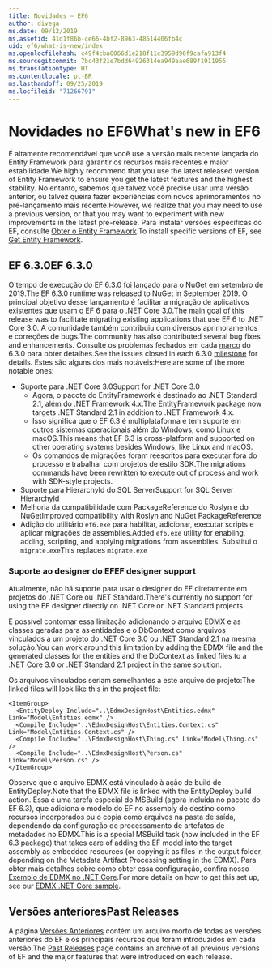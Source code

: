 ```yaml
---
title: Novidades – EF6
author: divega
ms.date: 09/12/2019
ms.assetid: 41d1f86b-ce66-4bf2-8963-48514406fb4c
uid: ef6/what-is-new/index
ms.openlocfilehash: c49f4cba0066d1e218f11c3959d96f9cafa913f4
ms.sourcegitcommit: 7bc43f21e7bdd64926314ea949aae689f1911956
ms.translationtype: HT
ms.contentlocale: pt-BR
ms.lasthandoff: 09/25/2019
ms.locfileid: "71266791"
---
```

# <a name="whats-new-in-ef6"></a><span data-ttu-id="74b84-102">Novidades no EF6</span><span class="sxs-lookup"><span data-stu-id="74b84-102">What's new in EF6</span></span>

<span data-ttu-id="74b84-103">É altamente recomendável que você use a versão mais recente lançada do Entity Framework para garantir os recursos mais recentes e maior estabilidade.</span><span class="sxs-lookup"><span data-stu-id="74b84-103">We highly recommend that you use the latest released version of Entity Framework to ensure you get the latest features and the highest stability.</span></span>
<span data-ttu-id="74b84-104">No entanto, sabemos que talvez você precise usar uma versão anterior, ou talvez queira fazer experiências com novos aprimoramentos no pré-lançamento mais recente.</span><span class="sxs-lookup"><span data-stu-id="74b84-104">However, we realize that you may need to use a previous version, or that you may want to experiment with new improvements in the latest pre-release.</span></span>
<span data-ttu-id="74b84-105">Para instalar versões específicas do EF, consulte [Obter o Entity Framework](~/ef6/fundamentals/install.md).</span><span class="sxs-lookup"><span data-stu-id="74b84-105">To install specific versions of EF, see [Get Entity Framework](~/ef6/fundamentals/install.md).</span></span>

## <a name="ef-630"></a><span data-ttu-id="74b84-106">EF 6.3.0</span><span class="sxs-lookup"><span data-stu-id="74b84-106">EF 6.3.0</span></span>

<span data-ttu-id="74b84-107">O tempo de execução do EF 6.3.0 foi lançado para o NuGet em setembro de 2019.</span><span class="sxs-lookup"><span data-stu-id="74b84-107">The EF 6.3.0 runtime was released to NuGet in September 2019.</span></span> <span data-ttu-id="74b84-108">O principal objetivo desse lançamento é facilitar a migração de aplicativos existentes que usam o EF 6 para o .NET Core 3.0.</span><span class="sxs-lookup"><span data-stu-id="74b84-108">The main goal of this release was to facilitate migrating existing applications that use EF 6 to .NET Core 3.0.</span></span> <span data-ttu-id="74b84-109">A comunidade também contribuiu com diversos aprimoramentos e correções de bugs.</span><span class="sxs-lookup"><span data-stu-id="74b84-109">The community has also contributed several bug fixes and enhancements.</span></span> <span data-ttu-id="74b84-110">Consulte os problemas fechados em cada [marco](https://github.com/aspnet/EntityFramework6/milestones?state=closed) do 6.3.0 para obter detalhes.</span><span class="sxs-lookup"><span data-stu-id="74b84-110">See the issues closed in each 6.3.0 [milestone](https://github.com/aspnet/EntityFramework6/milestones?state=closed) for details.</span></span> <span data-ttu-id="74b84-111">Estes são alguns dos mais notáveis:</span><span class="sxs-lookup"><span data-stu-id="74b84-111">Here are some of the more notable ones:</span></span>

- <span data-ttu-id="74b84-112">Suporte para .NET Core 3.0</span><span class="sxs-lookup"><span data-stu-id="74b84-112">Support for .NET Core 3.0</span></span>
  - <span data-ttu-id="74b84-113">Agora, o pacote do EntityFramework é destinado ao .NET Standard 2.1, além do .NET Framework 4.x.</span><span class="sxs-lookup"><span data-stu-id="74b84-113">The EntityFramework package now targets .NET Standard 2.1 in addition to .NET Framework 4.x.</span></span>
  - <span data-ttu-id="74b84-114">Isso significa que o EF 6.3 é multiplataforma e tem suporte em outros sistemas operacionais além do Windows, como Linux e macOS.</span><span class="sxs-lookup"><span data-stu-id="74b84-114">This means that EF 6.3 is cross-platform and supported on other operating systems besides Windows, like Linux and macOS.</span></span>
  - <span data-ttu-id="74b84-115">Os comandos de migrações foram reescritos para executar fora do processo e trabalhar com projetos de estilo SDK.</span><span class="sxs-lookup"><span data-stu-id="74b84-115">The migrations commands have been rewritten to execute out of process and work with SDK-style projects.</span></span>
- <span data-ttu-id="74b84-116">Suporte para HierarchyId do SQL Server</span><span class="sxs-lookup"><span data-stu-id="74b84-116">Support for SQL Server HierarchyId</span></span>
- <span data-ttu-id="74b84-117">Melhoria da compatibilidade com PackageReference do Roslyn e do NuGet</span><span class="sxs-lookup"><span data-stu-id="74b84-117">Improved compatibility with Roslyn and NuGet PackageReference</span></span>
- <span data-ttu-id="74b84-118">Adição do utilitário `ef6.exe` para habilitar, adicionar, executar scripts e aplicar migrações de assemblies.</span><span class="sxs-lookup"><span data-stu-id="74b84-118">Added `ef6.exe` utility for enabling, adding, scripting, and applying migrations from assemblies.</span></span> <span data-ttu-id="74b84-119">Substitui o `migrate.exe`</span><span class="sxs-lookup"><span data-stu-id="74b84-119">This replaces `migrate.exe`</span></span>

### <a name="ef-designer-support"></a><span data-ttu-id="74b84-120">Suporte ao designer do EF</span><span class="sxs-lookup"><span data-stu-id="74b84-120">EF designer support</span></span>

<span data-ttu-id="74b84-121">Atualmente, não há suporte para usar o designer do EF diretamente em projetos do .NET Core ou .NET Standard.</span><span class="sxs-lookup"><span data-stu-id="74b84-121">There's currently no support for using the EF designer directly on .NET Core or .NET Standard projects.</span></span> 

<span data-ttu-id="74b84-122">É possível contornar essa limitação adicionando o arquivo EDMX e as classes geradas para as entidades e o DbContext como arquivos vinculados a um projeto do .NET Core 3.0 ou .NET Standard 2.1 na mesma solução.</span><span class="sxs-lookup"><span data-stu-id="74b84-122">You can work around this limitation by adding the EDMX file and the generated classes for the entities and the DbContext as linked files to a .NET Core 3.0 or .NET Standard 2.1 project in the same solution.</span></span>

<span data-ttu-id="74b84-123">Os arquivos vinculados seriam semelhantes a este arquivo de projeto:</span><span class="sxs-lookup"><span data-stu-id="74b84-123">The linked files will look like this in the project file:</span></span>

``` csproj 
<ItemGroup>
  <EntityDeploy Include="..\EdmxDesignHost\Entities.edmx" Link="Model\Entities.edmx" />
  <Compile Include="..\EdmxDesignHost\Entities.Context.cs" Link="Model\Entities.Context.cs" />
  <Compile Include="..\EdmxDesignHost\Thing.cs" Link="Model\Thing.cs" />
  <Compile Include="..\EdmxDesignHost\Person.cs" Link="Model\Person.cs" />
</ItemGroup>
```

<span data-ttu-id="74b84-124">Observe que o arquivo EDMX está vinculado à ação de build de EntityDeploy.</span><span class="sxs-lookup"><span data-stu-id="74b84-124">Note that the EDMX file is linked with the EntityDeploy build action.</span></span> <span data-ttu-id="74b84-125">Essa é uma tarefa especial do MSBuild (agora incluída no pacote do EF 6.3), que adiciona o modelo do EF no assembly de destino como recursos incorporados ou o copia como arquivos na pasta de saída, dependendo da configuração de processamento de artefatos de metadados no EDMX.</span><span class="sxs-lookup"><span data-stu-id="74b84-125">This is a special MSBuild task (now included in the EF 6.3 package) that takes care of adding the EF model into the target assembly as embedded resources (or copying it as files in the output folder, depending on the Metadata Artifact Processing setting in the EDMX).</span></span> <span data-ttu-id="74b84-126">Para obter mais detalhes sobre como obter essa configuração, confira nosso [Exemplo de EDMX no .NET Core](https://aka.ms/EdmxDotNetCoreSample).</span><span class="sxs-lookup"><span data-stu-id="74b84-126">For more details on how to get this set up, see our [EDMX .NET Core sample](https://aka.ms/EdmxDotNetCoreSample).</span></span>

## <a name="past-releases"></a><span data-ttu-id="74b84-127">Versões anteriores</span><span class="sxs-lookup"><span data-stu-id="74b84-127">Past Releases</span></span>

<span data-ttu-id="74b84-128">A página [Versões Anteriores](past-releases.md) contém um arquivo morto de todas as versões anteriores do EF e os principais recursos que foram introduzidos em cada versão.</span><span class="sxs-lookup"><span data-stu-id="74b84-128">The [Past Releases](past-releases.md) page contains an archive of all previous versions of EF and the major features that were introduced on each release.</span></span>
